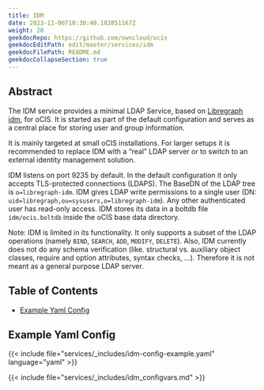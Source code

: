 ```yaml
---
title: IDM
date: 2023-11-06T10:30:40.182851167Z
weight: 20
geekdocRepo: https://github.com/owncloud/ocis
geekdocEditPath: edit/master/services/idm
geekdocFilePath: README.md
geekdocCollapseSection: true
---
```


<!-- Do not edit this file, it is autogenerated. Edit the service README.md instead -->

## Abstract


The IDM service provides a minimal LDAP Service, based on [Libregraph idm](https://github.com/libregraph/idm), for oCIS. It is started as part of the default configuration and serves as a central place for storing user and group information.

It is mainly targeted at small oCIS installations. For larger setups it is recommended to replace IDM with a “real” LDAP server or to switch to an external identity management solution.

IDM listens on port 9235 by default. In the default configuration it only accepts TLS-protected connections (LDAPS). The BaseDN of the LDAP tree is `o=libregraph-idm`. IDM gives LDAP write permissions to a single user (DN: `uid=libregraph,ou=sysusers,o=libregraph-idm`). Any other authenticated user has read-only access. IDM stores its data in a boltdb file `idm/ocis.boltdb` inside the oCIS base data directory.

Note: IDM is limited in its functionality. It only supports a subset of the LDAP operations (namely `BIND`, `SEARCH`, `ADD`, `MODIFY`, `DELETE`). Also, IDM currently does not do any schema verification (like. structural vs. auxiliary object classes, require and option attributes, syntax checks, …). Therefore it is not meant as a general purpose LDAP server.

## Table of Contents

* [Example Yaml Config](#example-yaml-config)

## Example Yaml Config
{{< include file="services/_includes/idm-config-example.yaml"  language="yaml" >}}

{{< include file="services/_includes/idm_configvars.md" >}}

